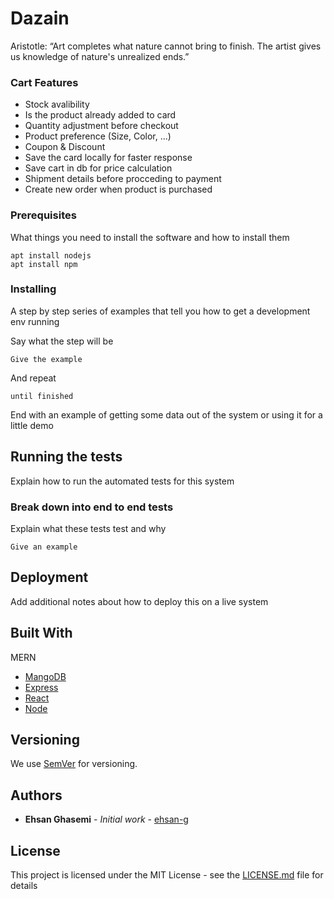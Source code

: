 # Dazain
Aristotle: “Art completes what nature cannot bring to finish. The artist gives us knowledge of nature's unrealized ends.”  

### Cart Features

* Stock avalibility
* Is the product already added to card  
* Quantity adjustment before checkout
* Product preference (Size, Color, ...)
* Coupon & Discount
* Save the card locally for faster response
* Save cart in db for price calculation
* Shipment details before procceding to payment
* Create new order when product is purchased


### Prerequisites

What things you need to install the software and how to install them

```
apt install nodejs
apt install npm

```

### Installing

A step by step series of examples that tell you how to get a development env running

Say what the step will be

```
Give the example
```

And repeat

```
until finished
```

End with an example of getting some data out of the system or using it for a little demo

## Running the tests

Explain how to run the automated tests for this system

### Break down into end to end tests

Explain what these tests test and why

```
Give an example
```

## Deployment

Add additional notes about how to deploy this on a live system

## Built With

MERN
* [MangoDB](https://www.mongodb.com/3)
* [Express](https://expressjs.com/) 
* [React](https://reactjs.org/)
* [Node](https://nodejs.org)


## Versioning

We use [SemVer](http://semver.org/) for versioning.

## Authors

* **Ehsan Ghasemi** - *Initial work* - [ehsan-g](https://github.com/ehsan-g)



## License

This project is licensed under the MIT License - see the [LICENSE.md](LICENSE.md) file for details


